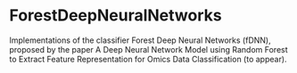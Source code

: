 # ForestDeepNeuralNetworks
Implementations of the classifier Forest Deep Neural Networks (fDNN), proposed by the paper A Deep Neural Network Model using Random Forest to Extract Feature Representation for Omics Data Classification (to appear).
